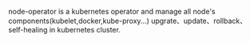 node-operator is a kubernetes operator and manage all node's components(kubelet,docker,kube-proxy...) upgrate、update、rollback、self-healing in kubernetes cluster.
